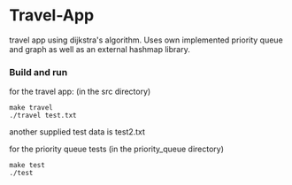 # Travel-App
travel app using dijkstra's algorithm. Uses own implemented priority queue and graph as well as an external hashmap library.

### Build and run
for the travel app: (in the src directory)

```
make travel
./travel test.txt
```
another supplied test data is test2.txt

for the priority queue tests (in the priority_queue directory)

```
make test
./test
```
